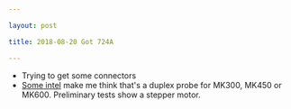 ```yaml
---

layout: post

title: 2018-08-20 Got 724A

---
```



-   Trying to get some connectors
-   [Some intel](/include/724A/724A_notes.md) make me think that's a
    duplex probe for MK300, MK450 or MK600. Preliminary tests show a
    stepper motor.

